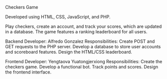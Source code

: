 Checkers Game

Developed using HTML, CSS, JavaScript, and PHP.

Play checkers, create an account, and track your scores, which are updated in a database. The game features a ranking leaderboard for all users.

Backend Developer: Alfredo Gonzalez
Responsibilities:
  Create POST and GET requests to the PHP server.
  Develop a database to store user accounts and scoreboard features.
  Design the HTML/CSS leaderboard.

Frontend Developer: Yengtaova Yuatongjerxiong
Responsibilities:
  Create the checkers game.
  Develop a functional bot.
  Track points and scores.
  Design the frontend interface.

